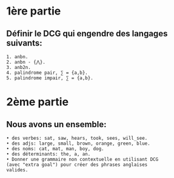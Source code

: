 # 1ère partie
## Définir le DCG qui engendre des langages suivants:
    1. anbn.
    2. anbn - {⋀}.
    3. anb2n.
    4. palindrome pair, ∑ = {a,b}.
    5. palindrome impair, ∑ = {a,b}.

# 2ème partie
## Nous avons un ensemble:

    • des verbes: sat, saw, hears, took, sees, will_see.
    • des adjs: large, small, brown, orange, green, blue.
    • des noms: cat, mat, man, boy, dog.
    • des déterminants: the, a, an.
    • Donner une grammaire non contextuelle en utilisant DCG
    (avec "extra goal") pour créer des phrases anglaises
    valides.